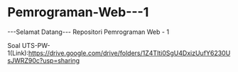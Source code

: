 # Pemrograman-Web---1
---Selamat Datang---
Repositori Pemrograman Web - 1

Soal UTS-PW-1(Link):https://drive.google.com/drive/folders/1Z4Tlti0SgU4DxizUufY6230UsJWRZ90c?usp=sharing
